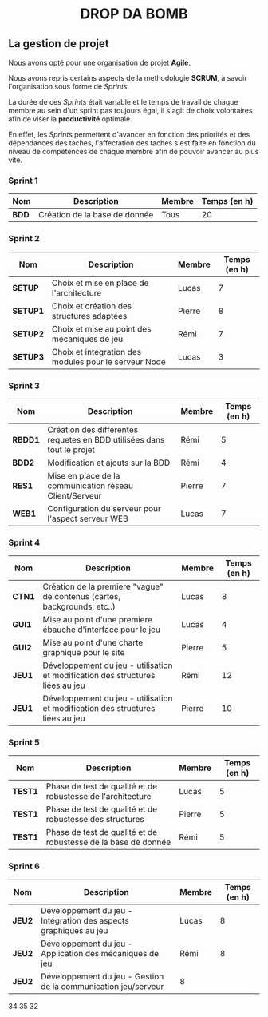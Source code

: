 <h1 align="center"> DROP DA BOMB </h1>

## La gestion de projet

Nous avons opté pour une organisation de projet **Agile**.

Nous avons repris certains aspects de la methodologie **SCRUM**, à savoir l'organisation sous forme de *Sprints*.

La durée de ces *Sprints* était variable et le temps de travail de chaque membre au sein d'un sprint pas toujours égal, il s'agit de choix volontaires afin de viser la **productivité** optimale.

En effet, les *Sprints* permettent d'avancer en fonction des priorités et des dépendances des taches, l'affectation des taches s'est faite en fonction du niveau de compétences de chaque membre afin de pouvoir avancer au plus vite.

### Sprint 1
Nom | Description | Membre | Temps (en h)
--- | ------------| ------ | ------------
**BDD** | Création de la base de donnée | Tous | 20


### Sprint 2
Nom | Description | Membre | Temps (en h)
--- | ------------| ------ | ------------
**SETUP** | Choix et mise en place de l'architecture | Lucas | 7
**SETUP1** | Choix et création des structures adaptées | Pierre | 8
**SETUP2** | Choix et mise au point des mécaniques de jeu | Rémi | 7
**SETUP3** | Choix et intégration des modules pour le serveur Node | Lucas | 3

### Sprint 3
Nom | Description | Membre | Temps (en h)
--- | ------------| ------ | ------------
**RBDD1** | Création des différentes requetes en BDD utilisées dans tout le projet | Rémi | 5
**BDD2**  | Modification et ajouts sur la BDD | Rémi | 4
**RES1**  | Mise en place de la communication réseau Client/Serveur | Pierre | 7
**WEB1**  | Configuration du serveur pour l'aspect serveur WEB | Lucas | 7


### Sprint 4
Nom | Description | Membre | Temps (en h)
--- | ------------| ------ | ------------
**CTN1** | Création de la premiere "vague" de contenus (cartes, backgrounds, etc..) | Lucas | 8
**GUI1** | Mise au point d'une premiere ébauche d'interface pour le jeu | Lucas | 4
**GUI2** | Mise au point d'une charte graphique pour le site | Pierre | 5
**JEU1** | Développement du jeu  - utilisation et modification des structures liées au jeu | Rémi | 12
**JEU1** | Développement du jeu  - utilisation et modification des structures liées au jeu | Pierre | 10 

### Sprint 5
Nom | Description | Membre | Temps (en h)
--- | ------------| ------ | ------------
**TEST1** | Phase de test de qualité et de robustesse de l'architecture | Lucas | 5
**TEST1** | Phase de test de qualité et de robustesse des structures | Pierre | 5
**TEST1** | Phase de test de qualité et de robustesse de la base de donnée | Rémi | 5

### Sprint 6 
Nom | Description | Membre | Temps (en h)
--- | ------------| ------ | ------------
**JEU2** | Développement du jeu - Intégration des aspects graphiques au jeu | Lucas | 8
**JEU2** | Développement du jeu - Application des mécaniques de jeu | Rémi | 8
**JEU2** | Développement du jeu - Gestion de la communication jeu/serveur | 8


34
35
32